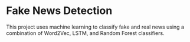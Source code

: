 # Fake News Detection

This project uses machine learning to classify fake and real news using a combination of Word2Vec, LSTM, and Random Forest classifiers.

